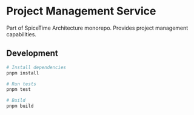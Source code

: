 # Project Management Service

Part of SpiceTime Architecture monorepo. Provides project management capabilities.

## Development
```bash
# Install dependencies
pnpm install

# Run tests
pnpm test

# Build
pnpm build
```
